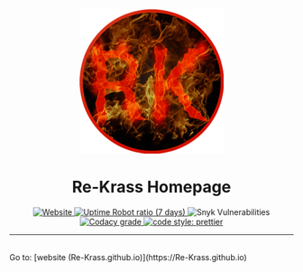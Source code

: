 <p align="center">
  <img alt="YDL Logo" src="/images/Re-Krass_logo_256px.png" width="256">
</p>
<h1 align="center">Re-Krass Homepage</h1>
<p align="center">
  <!-- Website up status -->
  <a target="_blank" href="https://stats.uptimerobot.com/gkNylh6Jg">
    <img alt="Website" src="https://img.shields.io/website/https/re-krass.github.io.svg?down_message=offline&style=for-the-badge">
  </a>
  <!-- Website Uptime -->
  <a target="_blank" href="https://stats.uptimerobot.com/gkNylh6Jg">
    <img alt="Uptime Robot ratio (7 days)" src="https://img.shields.io/uptimerobot/ratio/7/m782535867-ce1bb7ff30e026c0a19cdfda.svg?style=for-the-badge">
  </a>
  <!-- Vulnerabilities -->
  <img alt="Snyk Vulnerabilities" src="https://img.shields.io/snyk/vulnerabilities/github/Re-Krass/Re-Krass.github.io/re-krass-website/package.json.svg?style=for-the-badge">
  <!-- Code Quality Codacy -->
<a target="_blank" href="https://www.codacy.com/app/Re_Krass/Re-Krass.github.io?utm_source=github.com&amp;utm_medium=referral&amp;utm_content=Re-Krass/Re-Krass.github.io&amp;utm_campaign=Badge_Grade">
    <img alt="Codacy grade" src="https://img.shields.io/codacy/grade/3ab38cd57db94a4c806e28549b09df50.svg?style=for-the-badge">
  </a>
  <!-- Cody Style Prettier -->
  <a target="_blank" href="#badge">
    <img alt="code style: prettier" src="https://img.shields.io/badge/code_style-prettier-ff69b4.svg?style=for-the-badge">
  </a>
</p>

-----
<br>
Go to: [website (Re-Krass.github.io)](https://Re-Krass.github.io)